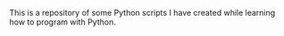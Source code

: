 This is a repository of some Python scripts I have created while learning how to program with Python.